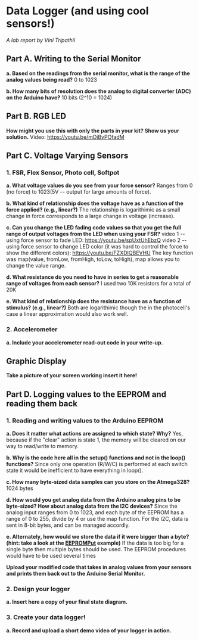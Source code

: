 # Data Logger (and using cool sensors!)

*A lab report by Vini Tripathii*

## Part A.  Writing to the Serial Monitor
 
**a. Based on the readings from the serial monitor, what is the range of the analog values being read?** 0 to 1023
 
**b. How many bits of resolution does the analog to digital converter (ADC) on the Arduino have?** 10 bits (2^10 = 1024)

## Part B. RGB LED

**How might you use this with only the parts in your kit? Show us your solution.** Video: https://youtu.be/mDjBvPOfadM

## Part C. Voltage Varying Sensors 
 
### 1. FSR, Flex Sensor, Photo cell, Softpot

**a. What voltage values do you see from your force sensor?** Ranges from 0 (no force) to 1023(5V -- output for large amounts of force).

**b. What kind of relationship does the voltage have as a function of the force applied? (e.g., linear?)** The relationship is logarithimic as a small change in force corresponds to a large change in voltage (increase).

**c. Can you change the LED fading code values so that you get the full range of output voltages from the LED when using your FSR?** video 1 -- using force sensor to fade LED: https://youtu.be/spUxtUhEbzQ
video 2 -- using force sensor to change LED color (it was hard to control the force to show the different colors): https://youtu.be/FZXDIQBEVHU
The key function was map(value, fromLow, fromHigh, toLow, toHigh), map allows you to change the value range.

**d. What resistance do you need to have in series to get a reasonable range of voltages from each sensor?** I used two 10K resistors for a total of 20K 

**e. What kind of relationship does the resistance have as a function of stimulus? (e.g., linear?)** Both are logarithimic though the in the photocell's case a linear approximation would also work well.

### 2. Accelerometer
 
**a. Include your accelerometer read-out code in your write-up.**

## Graphic Display

**Take a picture of your screen working insert it here!**

## Part D. Logging values to the EEPROM and reading them back
 
### 1. Reading and writing values to the Arduino EEPROM

**a. Does it matter what actions are assigned to which state? Why?** Yes, because if the "clear" action is state 1, the memory will be cleared on our way to read/write to memory.

**b. Why is the code here all in the setup() functions and not in the loop() functions?** Since only one operation (R/W/C) is performed at each switch state it would be inefficient to have everything in loop().

**c. How many byte-sized data samples can you store on the Atmega328?** 1024 bytes

**d. How would you get analog data from the Arduino analog pins to be byte-sized? How about analog data from the I2C devices?** Since the analog input ranges from 0 to 1023, and each byte of the EEPROM has a range of 0 to 255, divide by 4 or use the map function. For the I2C, data is sent in 8-bit bytes, and can be managed accordly. 

**e. Alternately, how would we store the data if it were bigger than a byte? (hint: take a look at the [EEPROMPut](https://www.arduino.cc/en/Reference/EEPROMPut) example)** If the data is too big for a single byte then multiple bytes should be used. The EEPROM procedures would have to be used several times


**Upload your modified code that takes in analog values from your sensors and prints them back out to the Arduino Serial Monitor.**

### 2. Design your logger
 
**a. Insert here a copy of your final state diagram.**

### 3. Create your data logger!
 
**a. Record and upload a short demo video of your logger in action.**
